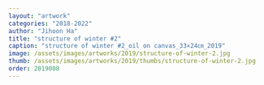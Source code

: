 ```yaml
---
layout: "artwork"
categories: "2018-2022"
author: "Jihoon Ha"
title: "structure of winter #2"
caption: "structure of winter #2_oil on canvas_33×24㎝_2019"
image: /assets/images/artworks/2019/structure-of-winter-2.jpg
thumb: /assets/images/artworks/2019/thumbs/structure-of-winter-2.jpg
order: 2019008
---
```

